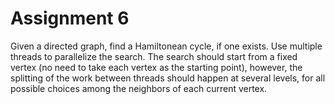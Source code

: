 # Assignment 6
Given a directed graph, find a Hamiltonean cycle, if one exists. Use multiple threads to parallelize the search. The search should start from a fixed vertex (no need to take each vertex as the starting point), however, the splitting of the work between threads should happen at several levels, for all possible choices among the neighbors of each current vertex.
